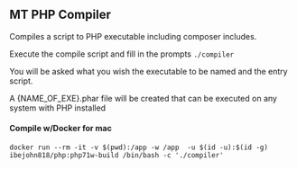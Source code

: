 ## MT PHP Compiler

Compiles a script to PHP executable including composer includes.

Execute the compile script and fill in the prompts
`./compiler`

You will be asked what you wish the executable to be named
and the entry script.

A {NAME_OF_EXE}.phar file will be created that can be 
executed on any system with PHP installed

#### Compile w/Docker for mac
`docker run --rm -it -v $(pwd):/app -w /app  -u $(id -u):$(id -g) ibejohn818/php:php71w-build /bin/bash -c './compiler'`


